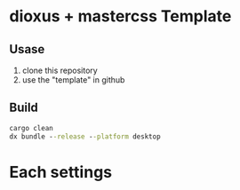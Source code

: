 # dioxus + mastercss Template

## Usase

1. clone this repository
2. use the "template" in github

## Build

```cmd
cargo clean
dx bundle --release --platform desktop
```

# Each settings

